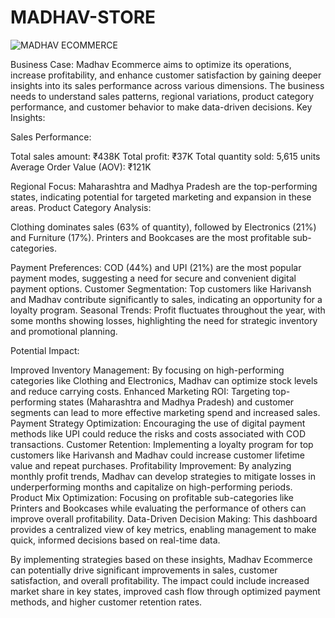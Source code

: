 # MADHAV-STORE

![MADHAV ECOMMERCE ](https://github.com/Mukesh221999/MADHAV-STORE/assets/101379182/be0403a2-db3d-4344-a468-39d22ae7fdea)

Business Case:
Madhav Ecommerce aims to optimize its operations, increase profitability, and enhance customer satisfaction by gaining deeper insights into its sales performance across various dimensions. The business needs to understand sales patterns, regional variations, product category performance, and customer behavior to make data-driven decisions.
Key Insights:

Sales Performance:

Total sales amount: ₹438K
Total profit: ₹37K
Total quantity sold: 5,615 units
Average Order Value (AOV): ₹121K


Regional Focus: Maharashtra and Madhya Pradesh are the top-performing states, indicating potential for targeted marketing and expansion in these areas.
Product Category Analysis:

Clothing dominates sales (63% of quantity), followed by Electronics (21%) and Furniture (17%).
Printers and Bookcases are the most profitable sub-categories.


Payment Preferences: COD (44%) and UPI (21%) are the most popular payment modes, suggesting a need for secure and convenient digital payment options.
Customer Segmentation: Top customers like Harivansh and Madhav contribute significantly to sales, indicating an opportunity for a loyalty program.
Seasonal Trends: Profit fluctuates throughout the year, with some months showing losses, highlighting the need for strategic inventory and promotional planning.

Potential Impact:

Improved Inventory Management: By focusing on high-performing categories like Clothing and Electronics, Madhav can optimize stock levels and reduce carrying costs.
Enhanced Marketing ROI: Targeting top-performing states (Maharashtra and Madhya Pradesh) and customer segments can lead to more effective marketing spend and increased sales.
Payment Strategy Optimization: Encouraging the use of digital payment methods like UPI could reduce the risks and costs associated with COD transactions.
Customer Retention: Implementing a loyalty program for top customers like Harivansh and Madhav could increase customer lifetime value and repeat purchases.
Profitability Improvement: By analyzing monthly profit trends, Madhav can develop strategies to mitigate losses in underperforming months and capitalize on high-performing periods.
Product Mix Optimization: Focusing on profitable sub-categories like Printers and Bookcases while evaluating the performance of others can improve overall profitability.
Data-Driven Decision Making: This dashboard provides a centralized view of key metrics, enabling management to make quick, informed decisions based on real-time data.

By implementing strategies based on these insights, Madhav Ecommerce can potentially drive significant improvements in sales, customer satisfaction, and overall profitability. The impact could include increased market share in key states, improved cash flow through optimized payment methods, and higher customer retention rates.
